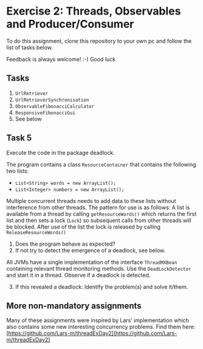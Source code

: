 # Exercise 2: Threads, Observables and Producer/Consumer

To do this assignment, clone this repository to your own pc and follow the list of tasks below.

Feedback is always welcome! :-) Good luck

## Tasks
1. ``UrlRetriever``
2. ``UrlRetrieverSynchronisation``
3. ``ObservableFibonacciCalculator``
4. ``ResponsiveFibonacciGui``
5. See below

## Task 5
Execute the code in the package deadlock.

The program contains a class ``ResourceContainer`` that contains the following two lists:
* ``List<String> words = new ArrayList();``
* ``List<Integer> numbers = new ArrayList();``

Multiple concurrent threads needs to add data to these lists without interference from other
threads. The pattern for use is as follows:
A list is available from a thread by calling ``getResourceWords()`` which returns the first
list and then sets a lock (``Lock``) so subsequent calls from other threads will be blocked.
After use of the list the lock is released by calling ``ReleaseResourceWords()``

1. Does the program behave as expected?
2. If not try to detect the emergence of a deadlock, see below.

All JVMs have a single implementation of the interface ``ThreadMXBean`` containing relevant thread
monitoring methods. Use the ``DeadLockDetector`` and start it in a thread. Observe if a deadlock
is detected.

3. If this revealed a deadlock: Identify the problem(s) and solve it/them.

## More non-mandatory assignments
Many of these assignments were inspired by Lars' implementation which also contains some new
interesting concurrency problems. Find them here:
[https://github.com/Lars-m/threadExDay2](https://github.com/Lars-m/threadExDay2)